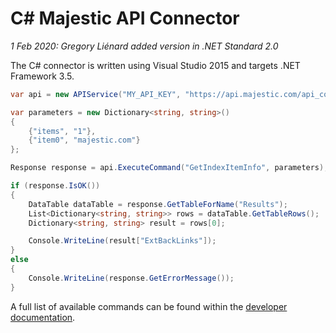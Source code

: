 C# Majestic API Connector
=========================

*1 Feb 2020: Gregory Liénard added version in .NET Standard 2.0*

The C# connector is written using Visual Studio 2015 and targets .NET Framework 3.5.


```C#
var api = new APIService("MY_API_KEY", "https://api.majestic.com/api_command");

var parameters = new Dictionary<string, string>()
{
	{"items", "1"},
	{"item0", "majestic.com"}
};

Response response = api.ExecuteCommand("GetIndexItemInfo", parameters);

if (response.IsOK())
{
	DataTable dataTable = response.GetTableForName("Results");
	List<Dictionary<string, string>> rows = dataTable.GetTableRows();
	Dictionary<string, string> result = rows[0];

	Console.WriteLine(result["ExtBackLinks"]);
}
else
{
	Console.WriteLine(response.GetErrorMessage());
}
```

A full list of available commands can be found within the [developer documentation](https://developer-support.majestic.com/api/commands/).
